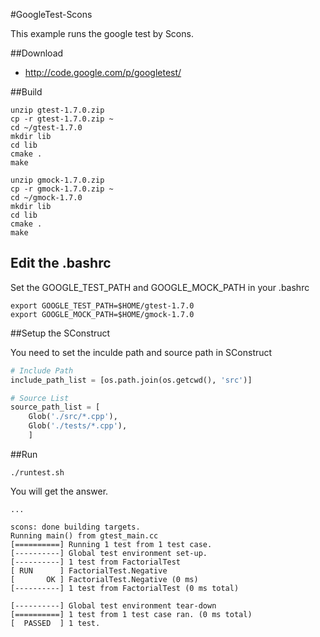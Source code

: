 #GoogleTest-Scons

This example runs the google test by Scons.

##Download

- http://code.google.com/p/googletest/

##Build

    unzip gtest-1.7.0.zip
    cp -r gtest-1.7.0.zip ~
    cd ~/gtest-1.7.0
    mkdir lib
    cd lib
    cmake .
    make

    unzip gmock-1.7.0.zip
    cp -r gmock-1.7.0.zip ~
    cd ~/gmock-1.7.0
    mkdir lib
    cd lib
    cmake .
    make

## Edit the .bashrc

Set the GOOGLE_TEST_PATH and GOOGLE_MOCK_PATH in your .bashrc

    export GOOGLE_TEST_PATH=$HOME/gtest-1.7.0
    export GOOGLE_MOCK_PATH=$HOME/gmock-1.7.0

##Setup the SConstruct

You need to set the inculde path and source path in SConstruct

```python
# Include Path
include_path_list = [os.path.join(os.getcwd(), 'src')]

# Source List
source_path_list = [
    Glob('./src/*.cpp'),
    Glob('./tests/*.cpp'),
    ]
```

##Run

    ./runtest.sh

You will get the answer.

    ...

    scons: done building targets.
    Running main() from gtest_main.cc
    [==========] Running 1 test from 1 test case.
    [----------] Global test environment set-up.
    [----------] 1 test from FactorialTest
    [ RUN      ] FactorialTest.Negative
    [       OK ] FactorialTest.Negative (0 ms)
    [----------] 1 test from FactorialTest (0 ms total)

    [----------] Global test environment tear-down
    [==========] 1 test from 1 test case ran. (0 ms total)
    [  PASSED  ] 1 test.
